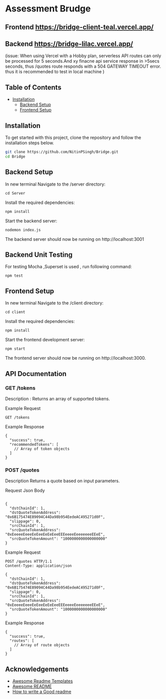 
# Assessment Brudge

## Frontend https://bridge-client-teal.vercel.app/
## Backend https://bridge-lilac.vercel.app/
(issue: When using Vercel with a Hobby plan, serverless API routes can only be processed for 5 seconds.And xy finacne api service response in >5secs seconds, thus /quotes route responds with a 504 GATEWAY TIMEOUT error.
thus it is recommended to test in local machine
 )




## Table of Contents

- [Installation](#installation)
  - [Backend Setup](#backend-setup)
  - [Frontend Setup](#frontend-setup)



## Installation

To get started with this project, clone the repository and follow the installation steps below.

```bash
git clone https://github.com/NitinPSingh/Bridge.git
cd Bridge
```

## Backend Setup
In new terminal Navigate to the /server directory:

```
cd Server
```

Install the required dependencies:

```
npm install
```


Start the backend server:

```
nodemon index.js
```

The backend server should now be running on http://localhost:3001

## Backend Unit Testing
For testing Mocha ,Superset is used , run following command:

```
npm test
```




## Frontend Setup

In new terminal Navigate to the /client directory:

```
cd client
```

Install the required dependencies:

```
npm install
```

Start the frontend development server:
```
npm start
```
The frontend server should now be running on http://localhost:3000.



## API Documentation
### GET /tokens
Description :
Returns an array of supported tokens.

Example Request
```
GET /tokens 
```

Example Response
```
{
  "success": true,
  "recommendedTokens": [
    // Array of token objects
  ]
}
```


### POST /quotes
Description
Returns a quote based on input parameters.

Request Json Body

```

{
  "dstChainId": 1,
  "dstQuoteTokenAddress": "0x6B175474E89094C44Da98b954EedeAC495271d0F",
  "slippage": 0,
  "srcChainId": 1,
  "srcQuoteTokenAddress": "0xEeeeeEeeeEeEeeEeEeEeeEEEeeeeEeeeeeeeEEeE",
  "srcQuoteTokenAmount": "1000000000000000000"
}
```

Example Request
```
POST /quotes HTTP/1.1
Content-Type: application/json

{
  "dstChainId": 1,
  "dstQuoteTokenAddress": "0x6B175474E89094C44Da98b954EedeAC495271d0F",
  "slippage": 0,
  "srcChainId": 1,
  "srcQuoteTokenAddress": "0xEeeeeEeeeEeEeeEeEeEeeEEEeeeeEeeeeeeeEEeE",
  "srcQuoteTokenAmount": "1000000000000000000"
}
```

Example Response
```
{
  "success": true,
  "routes": [
    // Array of route objects
  ]
}
```
## Acknowledgements

 - [Awesome Readme Templates](https://awesomeopensource.com/project/elangosundar/awesome-README-templates)
 - [Awesome README](https://github.com/matiassingers/awesome-readme)
 - [How to write a Good readme](https://bulldogjob.com/news/449-how-to-write-a-good-readme-for-your-github-project)

